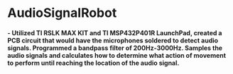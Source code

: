 # AudioSignalRobot

#### - Utilized TI RSLK MAX KIT and TI MSP432P401R LaunchPad, created a PCB circuit that would have the microphones soldered to detect audio signals. Programmed a bandpass filter of 200Hz-3000Hz. Samples the audio signals and calculates how to determine what action of movement to perform until reaching the location of the audio signal.
